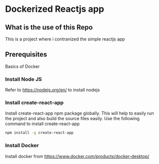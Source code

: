 # Dockerized Reactjs app

## What is the use of this Repo

This is a project where i contranized the simple reactjs app

## Prerequisites
Basics of Docker 
### Install Node JS
Refer to https://nodejs.org/en/ to install nodejs

### Install create-react-app
Install create-react-app npm package globally. This will help to easily run the project and also build the source files easily. Use the following command to install create-react-app

```bash
npm install -g create-react-app
```
### Install Docker
Install docker from https://www.docker.com/products/docker-desktop/

